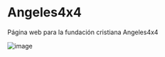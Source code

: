 # Angeles4x4
Página web para la fundación cristiana Angeles4x4


![image](https://github.com/ValleDeve/Angeles4x4/assets/152177799/11e2320d-41ef-43f5-8bbc-afb3eb39506d)
